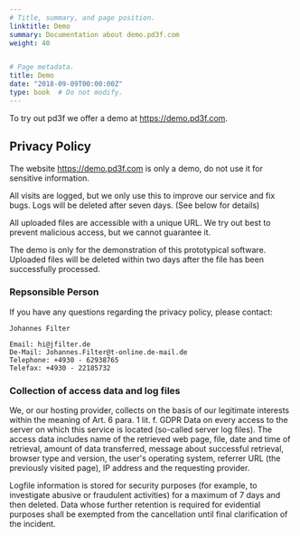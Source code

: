```yaml
---
# Title, summary, and page position.
linktitle: Demo
summary: Documentation about demo.pd3f.com
weight: 40


# Page metadata.
title: Demo
date: "2018-09-09T00:00:00Z"
type: book  # Do not modify.
---
```


To try out pd3f we offer a demo at <https://demo.pd3f.com>.

## Privacy Policy

The website <https://demo.pd3f.com> is only a demo, do not use it for sensitive information.

All visits are logged, but we only use this to improve our service and fix bugs.
Logs will be deleted after seven days. (See below for details)

All uploaded files are accessible with a unique URL.
We try out best to prevent malicious access, but we cannot guarantee it.

The demo is only for the demonstration of this prototypical software.
Uploaded files will be deleted within two days after the file has been successfully processed.



### Repsonsible Person

If you have any questions regarding the privacy policy, please contact:

```
Johannes Filter

Email: hi@jfilter.de
De-Mail: Johannes.Filter@t-online.de-mail.de
Telephone: +4930 - 62938765
Telefax: +4930 - 22185732 
```


### Collection of access data and log files

We, or our hosting provider, collects on the basis of our legitimate interests within the meaning of Art. 6 para. 1 lit. f. GDPR Data on every access to the server on which this service is located (so-called server log files). The access data includes name of the retrieved web page, file, date and time of retrieval, amount of data transferred, message about successful retrieval, browser type and version, the user's operating system, referrer URL (the previously visited page), IP address and the requesting provider.

Logfile information is stored for security purposes (for example, to investigate abusive or fraudulent activities) for a maximum of 7 days and then deleted. Data whose further retention is required for evidential purposes shall be exempted from the cancellation until final clarification of the incident.
